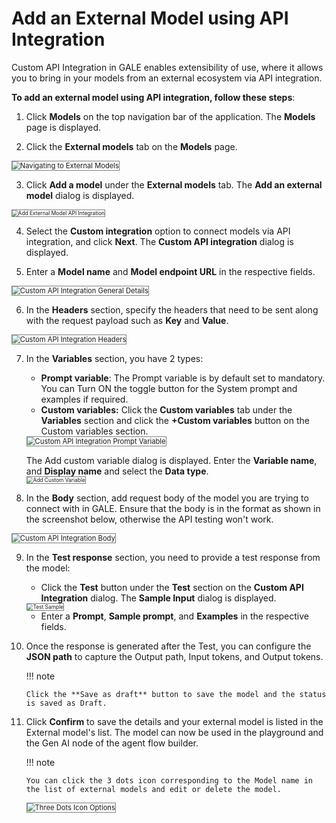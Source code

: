 # Add an External Model using API Integration

Custom API Integration in GALE enables extensibility of use, where it allows you to bring in your models from an external ecosystem via API integration.

**To add an external model using API integration, follow these steps**:

1. Click **Models** on the top navigation bar of the application. The **Models** page is displayed.

2. Click the **External models** tab on the **Models** page.  
<img src="../images/navigating-to-external-models.png" alt="Navigating to External Models" title="Navigating to External Models" style="border: 1px solid gray; zoom:80%;">

3. Click **Add a model** under the **External models** tab. The **Add an external model** dialog is displayed.  
<img src="../images/add-external-model-api-integration.png" alt="Add External Model API Integration" title="Add External Model API Integration" style="border: 1px solid gray; zoom:60%;">

4. Select the **Custom integration** option to connect models via API integration, and click **Next**.
   The **Custom API integration** dialog is displayed.

5. Enter a **Model name** and **Model endpoint URL** in the respective fields.  
<img src="../images/custom-api-integration-general-details.png" alt="Custom API Integration General Details" title="Custom API Integration General Details" style="border: 1px solid gray; zoom:80%;">

6. In the **Headers** section, specify the headers that need to be sent along with the request payload such as **Key** and **Value**.  
<img src="../images/custom-api-integration-headers.png" alt="Custom API Integration Headers" title="Custom API Integration Headers" style="border: 1px solid gray; zoom:80%;">

7. In the **Variables** section, you have 2 types:

    * **Prompt variable**: The Prompt variable is by default set to mandatory. You can Turn ON the toggle button for the System prompt and examples if required.
    * **Custom variables:** Click the **Custom variables** tab under the **Variables** section and click the **+Custom variables** button on the Custom variables section.  
    <img src="../images/custom-api-integration-prompt-variable.png" alt="Custom API Integration Prompt Variable" title="Custom API Integration Prompt Variable" style="border: 1px solid gray; zoom:80%;">

    The Add custom variable dialog is displayed. Enter the **Variable name**, and **Display name** and select the **Data type**.  
    <img src="../images/add-custom-variable.png" alt="Add Custom Variable" title="Add Custom Variable" style="border: 1px solid gray; zoom:60%;">

8. In the **Body** section, add request body of the model you are trying to connect with in GALE. Ensure that the body is in the format as shown in the screenshot below, otherwise the API testing won't work.  
<img src="../images/custom-api-integration-body.png" alt="Custom API Integration Body" title="Custom API Integration Body" style="border: 1px solid gray; zoom:80%;">

9. In the **Test response** section, you need to provide a test response from the model:
    * Click the **Test** button under the **Test** section on the **Custom API Integration** dialog.
   The **Sample Input** dialog is displayed.  
   <img src="../images/test-sample.png" alt="Test Sample" title="Test Sample" style="border: 1px solid gray; zoom:60%;">

    * Enter a **Prompt**, **Sample prompt**, and **Examples** in the respective fields.

10. Once the response is generated after the Test, you can configure the **JSON path** to capture the Output path, Input tokens, and Output tokens.
    
    !!! note

        Click the **Save as draft** button to save the model and the status is saved as Draft.
    

11. Click **Confirm** to save the details and your external model is listed in the External model's list. The model can now be used in the playground and the Gen AI node of the agent flow builder.

    !!! note

        You can click the 3 dots icon corresponding to the Model name in the list of external models and edit or delete the model.
    

    <img src="../images/three-dots-icon-options.png" alt="Three Dots Icon Options" title="Three Dots Icon Options" style="border: 1px solid gray; zoom:80%;">